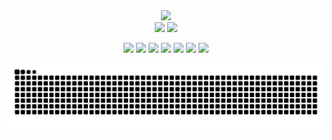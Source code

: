 
<div align="center">
<!--  <img height="160em" src="https://user-images.githubusercontent.com/73261477/154606660-8967feca-4a38-4a3b-9722-7a5b49d785ad.gif">-->
  <img src="https://github-readme-stats.vercel.app/api/top-langs/?username=pistilligabriel&layout=compact&theme=dark">
  <br>
  <img src="https://github-readme-streak-stats.herokuapp.com/?user=pistilligabriel&theme=dark">
  <img src="https://github-readme-stats.vercel.app/api?username=pistilligabriel&show_icons=true&theme=dark"/>
 
    
  <img src="https://img.shields.io/badge/JavaScript-F7DF1E?style=for-the-badge&logo=javascript&logoColor=black"> <img src="https://img.shields.io/badge/HTML5-E34F26?style=for-the-badge&logo=html5&logoColor=white"> <img src="https://img.shields.io/badge/CSS3-1572B6?style=for-the-badge&logo=css3&logoColor=white"> <img src="https://img.shields.io/badge/Bootstrap-563D7C?style=for-the-badge&logo=bootstrap&logoColor=white"> <img src="https://img.shields.io/badge/MySQL-00000F?style=for-the-badge&logo=mysql&logoColor=white"> <img src="https://img.shields.io/badge/Git-E34F26?style=for-the-badge&logo=git&logoColor=white"> <img src="https://img.shields.io/badge/Windows-017AD7?style=for-the-badge&logo=windows&logoColor=white">
  
  
</div>



<div align="center">
  <img src="https://github.com/Jose-augusto-git/Jose-augusto-git/blob/output/github-contribution-grid-snake.svg">
</div> 
